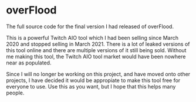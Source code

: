 # overFlood
The full source code for the final version I had released of overFlood. 

This is a powerful Twitch AIO tool which I had been selling since March 2020 and stopped selling in March 2021. There is a lot of leaked versions of this tool online and there are multiple versions of it still being sold. Without me making this tool, the Twitch AIO tool market would have been nowhere near as populated.

Since I will no longer be working on this project, and have moved onto other projects, I have decided it would be appropiate to make this tool free for everyone to use. Use this as you want, but I hope that this helps many people.
